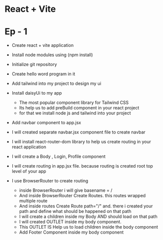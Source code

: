 # React + Vite

# Ep - 1

- Create react + vite application
- Install node modules using (npm install)
- Initialize git repository
- Create hello word program in it

- Add tailwind into my project to design my ui
- Install daisyUi to my app
  - The most popular component library for Tailwind CSS
  - Its help us to add preBuild component in your react project
  - for that we install node js and tailwind into your project
- Add navbar component to app.jsx

- I will created separate navbar.jsx component file to create navbar
- I will install react-router-dom library to help us create routing in your react application
- I will create a Body , Login, Profile component
- I will create routing in app.jsx file. because routing is created root top level of your app
- I use BrowserRouter to create routing
  - inside BrowserRouter i will give basename = /
  - And inside BrowserRouter Create Routes. this routes wrapped multiple route
  - And inside routes Create Route path="/" and. there i created your path and define what should be happened on that path
  - I will create a children inside my Body AND should load on that path
  - I will created OUTLET inside my body component.
  - This OUTLET IS Help us to load children inside the body component
  - Add Footer Component inside my body component
